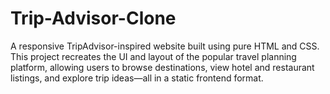# Trip-Advisor-Clone
A responsive TripAdvisor-inspired website built using pure HTML and CSS. This project recreates the UI and layout of the popular travel planning platform, allowing users to browse destinations, view hotel and restaurant listings, and explore trip ideas—all in a static frontend format.  
